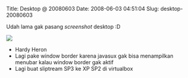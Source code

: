 Title: Desktop @ 20080603
Date: 2008-06-03 04:51:04
Slug: desktop-20080603

Udah lama gak pasang _screenshot_ desktop :D

[![](http://kriwil.com/images/11t.png)](http://kriwil.com/images/11.png)

* Hardy Heron
* Lagi pake window border karena javasux gak bisa menampilkan menubar kalau window border gak aktif
* Lagi buat sliptream SP3 ke XP SP2 di virtualbox